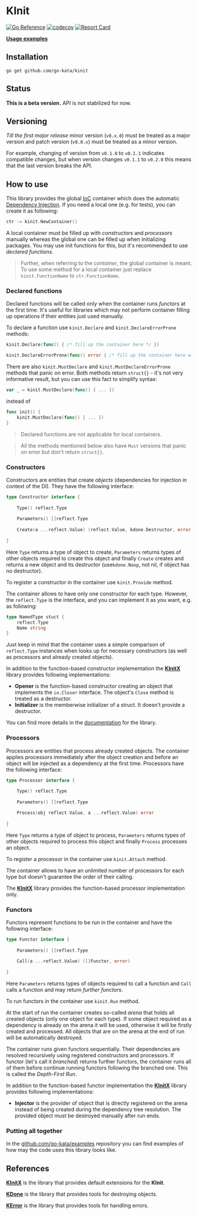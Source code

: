 # KInit

[![Go Reference](https://pkg.go.dev/badge/github.com/go-kata/kinit.svg)](https://pkg.go.dev/github.com/go-kata/kinit)
[![codecov](https://codecov.io/gh/go-kata/kinit/branch/master/graph/badge.svg?token=NBFR4LKON8)](https://codecov.io/gh/go-kata/kinit)
[![Report Card](https://goreportcard.com/badge/github.com/go-kata/kinit)](https://goreportcard.com/report/github.com/go-kata/kinit)

**[Usage examples](https://github.com/go-kata/examples)**

## Installation

`go get github.com/go-kata/kinit`

## Status

**This is a beta version.** API is not stabilized for now.

## Versioning

*Till the first major release* minor version (`v0.x.0`) must be treated as a major version
and patch version (`v0.0.x`) must be treated as a minor version.

For example, changing of version from `v0.1.0` to `v0.1.1` indicates compatible changes,
but when version changes `v0.1.1` to `v0.2.0` this means that the last version breaks the API.

## How to use

This library provides the global [IoC](https://en.wikipedia.org/wiki/Inversion_of_control) container which does
the automatic [Dependency Injection](https://en.wikipedia.org/wiki/Dependency_injection). If you need a local one
(e.g. for tests), you can create it as following:

```go
ctr := kinit.NewContainer()
```

A local container must be filled up with *constructors* and *processors* manually whereas the global one
can be filled up when initializing packages. You may use init functions for this, but it's recommended
to use *declared functions*.

> Further, when referring to the *container*, the global container is meant. To use some method for a
> local container just replace `kinit.FunctionName` to `ctr.FunctionName`.

### Declared functions

Declared functions will be called only when the container runs *functors* at the first time. It's useful
for libraries which may not perform container filling up operations if their entities just used manually.

To declare a function use `kinit.Declare` and `kinit.DeclareErrorProne` methods:

```go
kinit.Declare(func() { /* fill up the container here */ })

kinit.DeclareErrorProne(func() error { /* fill up the container here with returning error if occurred */ })
```

There are also `kinit.MustDeclare` and `kinit.MustDeclareErrorProne` methods that panic on error. Both methods
return `struct{}` - it's not very informative result, but you can use this fact to simplify syntax:

```go
var _ = kinit.MustDeclare(func() { ... })
```

instead of

```go
func init() {
	kinit.MustDeclare(func() { ... })
}
```

> Declared functions are not applicable for local containers.

> All the methods mentioned below also have `Must` versions that panic on error but don't return `struct{}`.

### Constructors

Constructors are entities that create *objects* (dependencies for injection in context of the DI). They have the
following interface:

```go
type Constructor interface {
	
	Type() reflect.Type
	
	Parameters() []reflect.Type
	
	Create(a ...reflect.Value) (reflect.Value, kdone.Destructor, error)
	
}
```

Here `Type` returns a type of object to create, `Parameters` returns types of other objects required to create
this object and finally `Create` creates and returns a new object and its destructor (use`kdone.Noop`, not nil,
if object has no destructor).

To register a constructor in the container use `kinit.Provide` method.

The container allows to have only one constructor for each type. However, the `reflect.Type` is the interface, and
you can implement it as you want, e.g. as following:

```go
type NamedType stuct {
	reflect.Type
	Name string
}
```

Just keep in mind that the container uses a simple comparison of `reflect.Type` instances when looks up for
necessary constructors (as well as processors and already created objects).

In addition to the function-based constructor implementation the **[KInitX](https://github.com/go-kata/kinitx)**
library provides following implementations:

* **Opener** is the function-based constructor creating an object that implements the `io.Closer` interface.
  The object's `Close` method is treated as a destructor.
* **Initializer** is the memberwise initializer of a struct. It doesn't provide a destructor.

You can find more details in the [documentation](https://pkg.go.dev/github.com/go-kata/kinitx) for the library.

### Processors

Processors are entities that process already created objects. The container applies processors immediately after
the object creation and before an object will be injected as a dependency at the first time. Processors have the
following interface:

```go
type Processor interface {
	
	Type() reflect.Type
	
	Parameters() []reflect.Type

	Process(obj reflect.Value, a ...reflect.Value) error
	
}
```

Here `Type` returns a type of object to process, `Parameters` returns types of other objects required to process
this object and finally `Process` processes an object.

To register a processor in the container use `kinit.Attach` method.

The container allows to have an unlimited number of processors for each type but doesn't guarantee the order of
their calling.

The **[KInitX](https://github.com/go-kata/kinitx)** library provides the function-based processor implementation only.

### Functors

Functors represent functions to be run in the container and have the following interface:

```go
type Functor interface {
	
	Parameters() []reflect.Type
	
	Call(a ...reflect.Value) ([]Functor, error)
	
}
```

Here `Parameters` returns types of objects required to call a function and `Call` calls a function and may return
*further functors*.

To run functors in the container use `kinit.Run` method.

At the start of run the container creates so-called *arena* that holds all created objects (only one object
for each type). If some object required as a dependency is already on the arena it will be used, otherwise
it will be firstly created and processed. All objects that are on the arena at the end of run will be
automatically destroyed.

The container runs given functors sequentially. Their dependencies are resolved recursively using registered
constructors and processors. If functor (let's call it *branched*) returns further functors, the container runs
all of them before continue running functors following the branched one. This is called the *Depth-First Run*.

In addition to the function-based functor implementation the **[KInitX](https://github.com/go-kata/kinitx)**
library provides following implementations:

* **Injector** is the provider of object that is directly registered on the arena instead of being created
  during the dependency tree resolution. The provided object must be destroyed manually after run ends.

### Putting all together

In the [github.com/go-kata/examples](https://github.com/go-kata/examples) repository you can find examples of
how may the code uses this library looks like.

## References

**[KInitX](https://github.com/go-kata/kinitx)** is the library that provides default extensions for the **KInit**.

**[KDone](https://github.com/go-kata/kdone)** is the library that provides tools for destroying objects.

**[KError](https://github.com/go-kata/kerror)** is the library that provides tools for handling errors.
